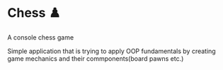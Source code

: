 
#  Chess ♟️
A console chess game 



Simple application that is trying to apply OOP fundamentals by creating game mechanics and their commponents(board pawns etc.)

